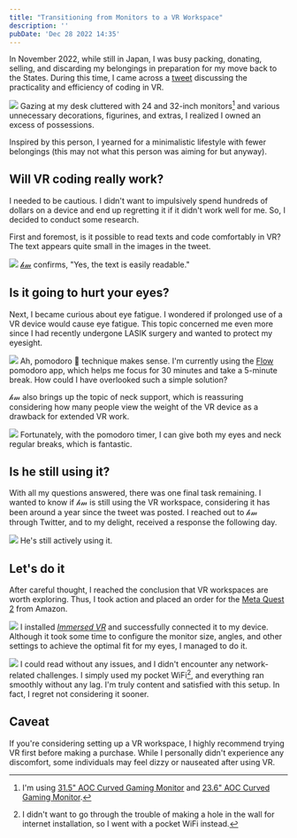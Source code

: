 ```yaml
---
title: "Transitioning from Monitors to a VR Workspace"
description: ''
pubDate: 'Dec 28 2022 14:35'
---
```


In November 2022, while still in Japan, I was busy packing, donating, selling, and discarding my belongings in preparation for my move back to the States.
During this time, I came across a [tweet](https://twitter.com/hmartapp/status/1444891624538996740?s=20) discussing the practicality and efficiency of coding in VR.

![](/images/transitioning_from_monitors_to_a_vr_workspace/img1.webp)<!-- {"width":360} -->
Gazing at my desk cluttered with 24 and 32-inch monitors[^a] and various unnecessary decorations, figurines, and extras, I realized I owned an excess of possessions.

Inspired by this person, I yearned for a minimalistic lifestyle with fewer belongings (this may not what this person was aiming for but anyway).

## Will VR coding really work?

I needed to be cautious. I didn't want to impulsively spend hundreds of dollars on a device and end up regretting it if it didn't work well for me.
So, I decided to conduct some research.

First and foremost, is it possible to read texts and code comfortably in VR? The text appears quite small in the images in the tweet.

![](/images/transitioning_from_monitors_to_a_vr_workspace/img2.webp)<!-- {"width":372} -->
[𝒽𝓂](https://twitter.com/hmartapp) confirms, "Yes, the text is easily readable."

## Is it going to hurt your eyes?

Next, I became curious about eye fatigue.
I wondered if prolonged use of a VR device would cause eye fatigue. This topic concerned me even more since I had recently undergone LASIK surgery and wanted to protect my eyesight.

![](/images/transitioning_from_monitors_to_a_vr_workspace/img3.webp)<!-- {"width":415} -->
Ah, pomodoro 🍅 technique makes sense.
I'm currently using the [Flow](https://flowapp.info/) pomodoro app, which helps me focus for 30 minutes and take a 5-minute break. How could I have overlooked such a simple solution?

𝒽𝓂 also brings up the topic of neck support, which is reassuring considering how many people view the weight of the VR device as a drawback for extended VR work.

![](/images/transitioning_from_monitors_to_a_vr_workspace/img4.webp)<!-- {"width":442} -->
Fortunately, with the pomodoro timer, I can give both my eyes and neck regular breaks, which is fantastic.

## Is he still using it?

With all my questions answered, there was one final task remaining. I wanted to know if 𝒽𝓂 is still using the VR workspace, considering it has been around a year since the tweet was posted.
I reached out to 𝒽𝓂 through Twitter, and to my delight, received a response the following day.

![](/images/transitioning_from_monitors_to_a_vr_workspace/img5.webp)<!-- {"width":422} -->
He's still actively using it.

## Let's do it

After careful thought, I reached the conclusion that VR workspaces are worth exploring. Thus, I took action and placed an order for the [Meta Quest 2](https://www.meta.com/jp/en/quest/products/quest-2/) from Amazon.

![](/images/transitioning_from_monitors_to_a_vr_workspace/img6.webp)<!-- {"width":242} -->
I installed [_Immersed VR_](https://immersed.com/) and successfully connected it to my device. Although it took some time to configure the monitor size, angles, and other settings to achieve the optimal fit for my eyes, I managed to do it.

![](/images/transitioning_from_monitors_to_a_vr_workspace/img7.gif)
I could read without any issues, and I didn't encounter any network-related challenges. I simply used my pocket WiFi[^b], and everything ran smoothly without any lag. I'm truly content and satisfied with this setup. In fact, I regret not considering it sooner.

## Caveat

If you're considering setting up a VR workspace, I highly recommend trying VR first before making a purchase. While I personally didn't experience any discomfort, some individuals may feel dizzy or nauseated after using VR.

[^a]: I'm using [31.5" AOC Curved Gaming Monitor](https://www.amazon.co.jp/-/en/gp/product/B07KSNSFLB/ref=ppx_yo_dt_b_search_asin_title?ie=UTF8&psc=1) and [23.6" AOC Curved Gaming Monitor](https://www.amazon.co.jp/-/en/gp/product/B07KSDKWCC/ref=ppx_yo_dt_b_search_asin_title?ie=UTF8&psc=1).
[^b]: I didn't want to go through the trouble of making a hole in the wall for internet installation, so I went with a pocket WiFi instead.
